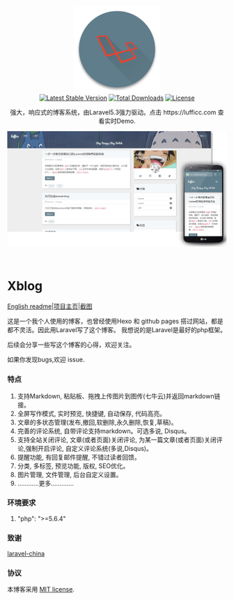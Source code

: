 <p align="center">
  <img src="images/logo.png" alt="Xblog: fast and powerful!" width="200">
  <br>
  <a href="https://packagist.org/packages/lufficc/xblog"><img src="https://poser.pugx.org/lufficc/xblog/v/stable.svg" alt="Latest Stable Version"></a>
  <a href="https://packagist.org/packages/lufficc/xblog"><img src="https://poser.pugx.org/lufficc/xblog/downloads.svg" alt="Total Downloads"></a>
  <a href="https://packagist.org/packages/lufficc/xblog"><img src="https://poser.pugx.org/lufficc/xblog/license.svg" alt="License"></a>
  
</p>
<p align="center">强大，响应式的博客系统，由Laravel5.3强力驱动。点击 https://lufficc.com 查看实时Demo.</p>
<p align="center"><img src="images/main1.png"  width="800"><p>
<br>

# Xblog

[English readme](https://github.com/lufficc/laravel-blog)|[项目主页](https://lufficc.github.io/Xblog/)|[截图](https://lufficc.github.io/Xblog/news/)

这是一个我个人使用的博客，也曾经使用Hexo 和 github pages 搭过网站，都是都不灵活。因此用Laravel写了这个博客。
我想说的是Laravel是最好的php框架。

后续会分享一些写这个博客的心得，欢迎关注。

如果你发现bugs,欢迎 issue.

### 特点

1. 支持Markdown, 粘贴板、拖拽上传图片到图传(七牛云)并返回markdown链接。
1. 全屏写作模式, 实时预览, 快捷键, 自动保存, 代码高亮。
1. 文章的多状态管理(发布,撤回,软删除,永久删除,恢复,草稿)。
1. 完善的评论系统, 自带评论支持markdown。可选多说, Disqus。
1. 支持全站关闭评论, 文章(或者页面)关闭评论, 为某一篇文章(或者页面)关闭评论,强制开启评论, 自定义评论系统(多说,Disqus)。
1. 提醒功能, 有回复邮件提醒, 不错过读者回馈。
1. 分类, 多标签, 预览功能, 版权, SEO优化。
1. 图片管理, 文件管理, 后台自定义设置。
1. ............更多.............
 
### 环境要求

1. "php": ">=5.6.4"


### 致谢

[laravel-china](https://laravel-china.org/)

### 协议

本博客采用  [MIT license](http://opensource.org/licenses/MIT).
